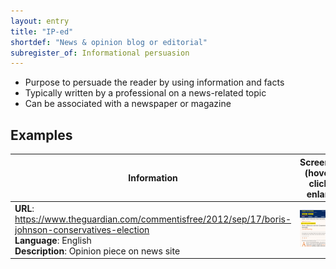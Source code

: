 ```yaml
---
layout: entry
title: "IP-ed"
shortdef: "News & opinion blog or editorial"
subregister_of: Informational persuasion
---
```


- Purpose to persuade the reader by using information and facts
- Typically written by a professional on a news-related topic
- Can be associated with a newspaper or magazine

<!-- details -->

## Examples

<!-- START GENERATED SCREENSHOT GALLERY -->
<!--     NOTE: this screenshot gallery is automatically generated.       -->
<!--     Please avoid modifying it manually: any changes will be         -->
<!--     overwritten the next time the generation script is run.         -->
<table class="website-examples">
  <thead>
    <tr>
      <th class="website-examples-col-1">Information</th>
      <th class="website-examples-col-2">Screenshot (hover or click to enlarge)</th>
    </tr>
  </thead>
  <tbody>
    <tr>
      <td>
        <div class="img-url"><b>URL</b>: <a href="https://www.theguardian.com/commentisfree/2012/sep/17/boris-johnson-conservatives-election">https://www.theguardian.com/commentisfree/2012/sep/17/boris-johnson-conservatives-election</a></div>
        <div class="img-info"><b>Language</b>: English</div>
        <div class="img-info"><b>Description</b>: Opinion piece on news site</div>
      </td>
      <td><a href="../static/screenshots/IP-ed/www.theguardian.com_commentisfree_2012_sep_17_boris-johnson-conservatives-election--2048x1536.png"><img class="thumbnail" src="../static/screenshots/IP-ed/www.theguardian.com_commentisfree_2012_sep_17_boris-johnson-conservatives-election--2048x1536.png" alt="screenshot of www.theguardian.com_commentisfree_2012_sep_17_boris-johnson-conservatives-election--2048x1536"></a></td>
    </tr>
  </tbody>
</table>
<!-- END GENERATED SCREENSHOT GALLERY -->
